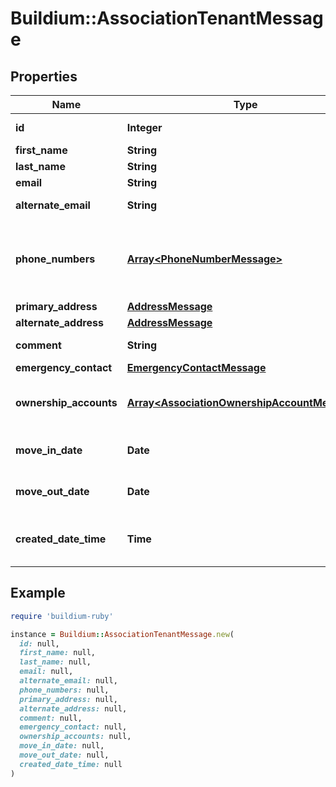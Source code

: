 # Buildium::AssociationTenantMessage

## Properties

| Name | Type | Description | Notes |
| ---- | ---- | ----------- | ----- |
| **id** | **Integer** | Unique identifier. | [optional] |
| **first_name** | **String** | First name. | [optional] |
| **last_name** | **String** | Last name. | [optional] |
| **email** | **String** | Email. | [optional] |
| **alternate_email** | **String** | Alternate email. | [optional] |
| **phone_numbers** | [**Array&lt;PhoneNumberMessage&gt;**](PhoneNumberMessage.md) | List of phone numbers of the association user. | [optional] |
| **primary_address** | [**AddressMessage**](AddressMessage.md) |  | [optional] |
| **alternate_address** | [**AddressMessage**](AddressMessage.md) |  | [optional] |
| **comment** | **String** | General comments. | [optional] |
| **emergency_contact** | [**EmergencyContactMessage**](EmergencyContactMessage.md) |  | [optional] |
| **ownership_accounts** | [**Array&lt;AssociationOwnershipAccountMessage&gt;**](AssociationOwnershipAccountMessage.md) | List of associated ownership accounts. | [optional] |
| **move_in_date** | **Date** | Move in date for the tenant. | [optional] |
| **move_out_date** | **Date** | Move out date for the tenant. | [optional] |
| **created_date_time** | **Time** | Date and time the tenant was created. | [optional] |

## Example

```ruby
require 'buildium-ruby'

instance = Buildium::AssociationTenantMessage.new(
  id: null,
  first_name: null,
  last_name: null,
  email: null,
  alternate_email: null,
  phone_numbers: null,
  primary_address: null,
  alternate_address: null,
  comment: null,
  emergency_contact: null,
  ownership_accounts: null,
  move_in_date: null,
  move_out_date: null,
  created_date_time: null
)
```


